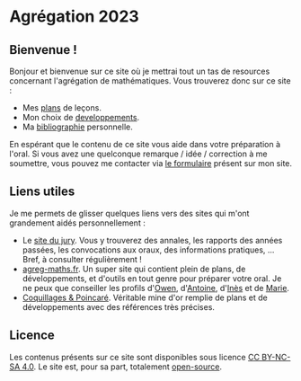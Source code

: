 # Agrégation 2023

## Bienvenue !

Bonjour et bienvenue sur ce site où je mettrai tout un tas de resources concernant l'agrégation de mathématiques.
Vous trouverez donc sur ce site :

* Mes [plans](https://agreg.skyost.eu/lecons) de leçons.
* Mon choix de [developpements](https://agreg.skyost.eu/developpements).
* Ma [bibliographie](https://agreg.skyost.eu/bibliographie) personnelle.

En espérant que le contenu de ce site vous aide dans votre préparation à l'oral. Si vous avez une quelconque remarque
/ idée / correction à me soumettre, vous pouvez me contacter via [le formulaire](https://skyost.eu/fr/#contact) présent sur mon site.

## Liens utiles

Je me permets de glisser quelques liens vers des sites qui m'ont grandement aidés personnellement :

* Le [site du jury](https://agreg.org). Vous y trouverez des annales, les rapports des années passées, 
  les convocations aux oraux, des informations pratiques, ... Bref, à consulter régulièrement !
* [agreg-maths.fr](https://agreg-maths.fr/). Un super site qui contient plein de plans, de développements,
  et d'outils en tout genre pour préparer votre oral. Je ne peux que conseiller les profils
  d'[Owen](https://agreg-maths.fr/users/21875), d'[Antoine](https://agreg-maths.fr/users/32881),
  d'[Inès](https://agreg-maths.fr/users/629) et de [Marie](https://agreg-maths.fr/users/156).
* [Coquillages & Poincaré](https://www.coquillagesetpoincare.fr/agregation-2019.html). Véritable mine d'or remplie
  de plans et de développements avec des références très précises.

## Licence

Les contenus présents sur ce site sont disponibles sous licence [CC BY-NC-SA 4.0](https://creativecommons.org/licenses/by-nc-sa/4.0/deed.fr).
Le site est, pour sa part, totalement [open-source](https://github.com/Skyost/Agregation/blob/master/LICENSE).
